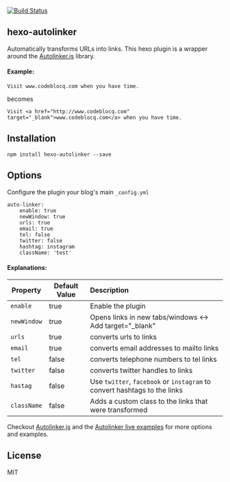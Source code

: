 [![Build Status](https://travis-ci.org/klugjo/hexo-autolinker.svg?branch=master)](https://travis-ci.org/klugjo/hexo-autolinker)
<br />
## hexo-autolinker

Automatically transforms URLs into links. This hexo plugin is a wrapper around the [Autolinker.js](https://github.com/gregjacobs/Autolinker.js) library.

#### Example:

```
Visit www.codeblocq.com when you have time.
```

becomes

```
Visit <a href="http://www.codeblocq.com" target="_blank">www.codeblocq.com</a> when you have time.
```

## Installation

```
npm install hexo-autolinker --save
```

## Options

Configure the plugin your blog's main `_config.yml`

```
auto-linker:
    enable: true
    newWindow: true
    urls: true
    email: true
    tel: false
    twitter: false
    hashtag: instagram
    className: 'test'
```

#### Explanations:

Property | Default Value | Description
--- | --- | :--
`enable` | true | Enable the plugin
`newWindow` | true | Opens links in new tabs/windows <-> Add target="_blank"
`urls` | true | converts urls to links
`email` | true | converts email addresses to mailto links
`tel` | false | converts telephone numbers to tel links
`twitter` | false | converts twitter handles to links
`hastag` | false | Use `twitter`, `facebook` or `instagram` to convert hashtags to the links
`className` | false | Adds a custom class to the links that were transformed

Checkout [Autolinker.js](https://github.com/gregjacobs/Autolinker.js) and the [Autolinker live examples](http://gregjacobs.github.io/Autolinker.js/examples/live-example/) for more options and examples.

## License

MIT